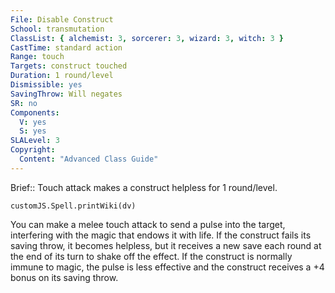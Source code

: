```yaml
---
File: Disable Construct
School: transmutation
ClassList: { alchemist: 3, sorcerer: 3, wizard: 3, witch: 3 }
CastTime: standard action
Range: touch
Targets: construct touched
Duration: 1 round/level
Dismissible: yes
SavingThrow: Will negates
SR: no
Components:
  V: yes
  S: yes
SLALevel: 3
Copyright:
  Content: "Advanced Class Guide"
---
```

Brief:: Touch attack makes a construct helpless for 1 round/level.

```dataviewjs
customJS.Spell.printWiki(dv)
```

You can make a melee touch attack to send a pulse into the target, interfering with the magic that endows it with life. If the construct fails its saving throw, it becomes helpless, but it receives a new save each round at the end of its turn to shake off the effect. If the construct is normally immune to magic, the pulse is less effective and the construct receives a +4 bonus on its saving throw.
